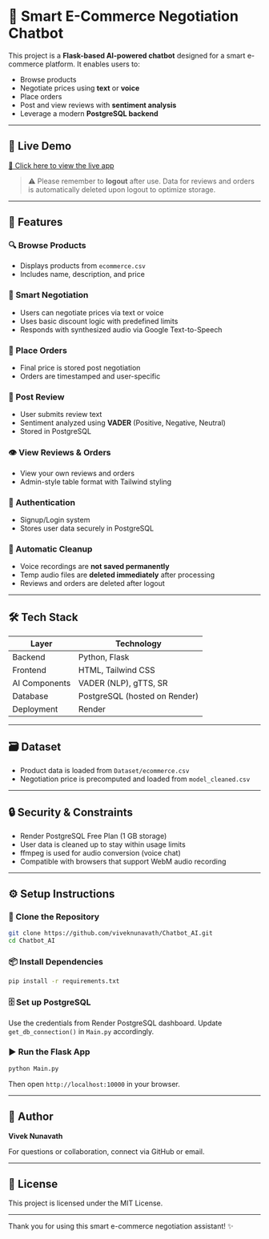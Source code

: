 # 🤖 Smart E-Commerce Negotiation Chatbot

This project is a **Flask-based AI-powered chatbot** designed for a smart e-commerce platform. It enables users to:

* Browse products
* Negotiate prices using **text** or **voice**
* Place orders
* Post and view reviews with **sentiment analysis**
* Leverage a modern **PostgreSQL backend**

---

## 🚀 Live Demo

[🔗 Click here to view the live app](https://chatbot-ai-y1kp.onrender.com)

> ⚠️ Please remember to **logout** after use. Data for reviews and orders is automatically deleted upon logout to optimize storage.

---

## 📂 Features

### 🔍 Browse Products

* Displays products from `ecommerce.csv`
* Includes name, description, and price

### 🤖 Smart Negotiation

* Users can negotiate prices via text or voice
* Uses basic discount logic with predefined limits
* Responds with synthesized audio via Google Text-to-Speech

### 🛒 Place Orders

* Final price is stored post negotiation
* Orders are timestamped and user-specific

### 📝 Post Review

* User submits review text
* Sentiment analyzed using **VADER** (Positive, Negative, Neutral)
* Stored in PostgreSQL

### 👁️ View Reviews & Orders

* View your own reviews and orders
* Admin-style table format with Tailwind styling

### 🔐 Authentication

* Signup/Login system
* Stores user data securely in PostgreSQL

### 🧼 Automatic Cleanup

* Voice recordings are **not saved permanently**
* Temp audio files are **deleted immediately** after processing
* Reviews and orders are deleted after logout

---

## 🛠️ Tech Stack

| Layer         | Technology                    |
| ------------- | ----------------------------- |
| Backend       | Python, Flask                 |
| Frontend      | HTML, Tailwind CSS            |
| AI Components | VADER (NLP), gTTS, SR         |
| Database      | PostgreSQL (hosted on Render) |
| Deployment    | Render                        |

---

## 🗃️ Dataset

* Product data is loaded from `Dataset/ecommerce.csv`
* Negotiation price is precomputed and loaded from `model_cleaned.csv`

---

## 🔒 Security & Constraints

* Render PostgreSQL Free Plan (1 GB storage)
* User data is cleaned up to stay within usage limits
* ffmpeg is used for audio conversion (voice chat)
* Compatible with browsers that support WebM audio recording

---

## ⚙️ Setup Instructions

### 📁 Clone the Repository

```bash
git clone https://github.com/viveknunavath/Chatbot_AI.git
cd Chatbot_AI
```

### 📦 Install Dependencies

```bash
pip install -r requirements.txt
```

### 🗄️ Set up PostgreSQL

Use the credentials from Render PostgreSQL dashboard. Update `get_db_connection()` in `Main.py` accordingly.

### ▶️ Run the Flask App

```bash
python Main.py
```

Then open `http://localhost:10000` in your browser.

---

## 👤 Author

**Vivek Nunavath**

For questions or collaboration, connect via GitHub or email.

---

## 📝 License

This project is licensed under the MIT License.

---

Thank you for using this smart e-commerce negotiation assistant! ✨

